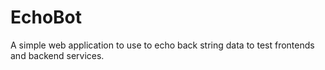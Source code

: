 # EchoBot

A simple web application to use to echo back string data to test frontends and backend services.
